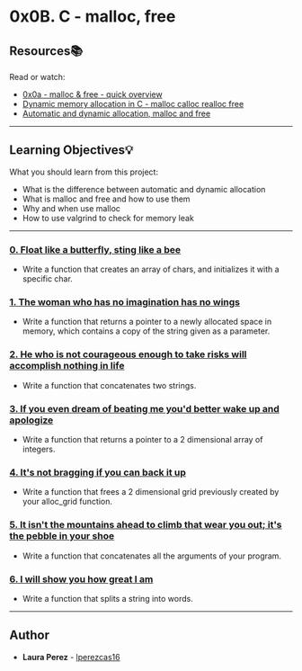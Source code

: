 # 0x0B. C - malloc, free

## Resources:books:
Read or watch:
* [0x0a - malloc & free - quick overview](https://intranet.hbtn.io/rltoken/zDApffV1n5HOh6Awvd3P6w)
* [Dynamic memory allocation in C - malloc calloc realloc free](https://intranet.hbtn.io/rltoken/yD3tk5u--ws7QNFwTOfaDQ)
* [Automatic and dynamic allocation, malloc and free](https://intranet.hbtn.io/rltoken/VsK9iboQjTk9scKP8m_qGA)

---
## Learning Objectives:bulb:
What you should learn from this project:

* What is the difference between automatic and dynamic allocation
* What is malloc and free and how to use them
* Why and when use malloc
* How to use valgrind to check for memory leak

---

### [0. Float like a butterfly, sting like a bee](./0-create_array.c)
* Write a function that creates an array of chars, and initializes it with a specific char.


### [1. The woman who has no imagination has no wings](./1-strdup.c)
* Write a function that returns a pointer to a newly allocated space in memory, which contains a copy of the string given as a parameter.


### [2. He who is not courageous enough to take risks will accomplish nothing in life](./2-str_concat.c)
* Write a function that concatenates two strings.


### [3. If you even dream of beating me you'd better wake up and apologize](./3-alloc_grid.c)
* Write a function that returns a pointer to a 2 dimensional array of integers.


### [4. It's not bragging if you can back it up](./4-free_grid.c)
* Write a function that frees a 2 dimensional grid previously created by your alloc_grid function.


### [5. It isn't the mountains ahead to climb that wear you out; it's the pebble in your shoe](./5-argstostr.c)
* Write a function that concatenates all the arguments of your program.


### [6. I will show you how great I am](./100-strtow.c)
* Write a function that splits a string into words.

---

## Author
* **Laura Perez** - [lperezcas16](https://github.com/lperezcas16)